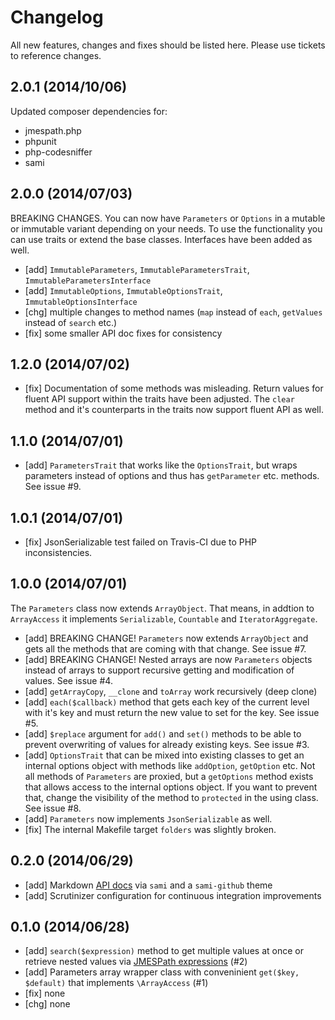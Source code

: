 # Changelog

All new features, changes and fixes should be listed here. Please use tickets to reference changes.

## 2.0.1 (2014/10/06)

Updated composer dependencies for:

* jmespath.php
* phpunit
* php-codesniffer
* sami

## 2.0.0 (2014/07/03)

BREAKING CHANGES. You can now have `Parameters` or `Options` in a mutable or
immutable variant depending on your needs. To use the functionality you can use
traits or extend the base classes. Interfaces have been added as well.

* [add] `ImmutableParameters`, `ImmutableParametersTrait`,
  `ImmutableParametersInterface`
* [add] `ImmutableOptions`, `ImmutableOptionsTrait`,
  `ImmutableOptionsInterface`
* [chg] multiple changes to method names (`map` instead of `each`, `getValues`
  instead of `search` etc.)
* [fix] some smaller API doc fixes for consistency

## 1.2.0 (2014/07/02)

* [fix] Documentation of some methods was misleading. Return values for fluent
  API support within the traits have been adjusted. The `clear` method and it's
  counterparts in the traits now support fluent API as well.

## 1.1.0 (2014/07/01)

* [add] `ParametersTrait` that works like the `OptionsTrait`, but wraps
  parameters instead of options and thus has `getParameter` etc. methods. See
  issue #9.

## 1.0.1 (2014/07/01)

* [fix] JsonSerializable test failed on Travis-CI due to PHP inconsistencies.

## 1.0.0 (2014/07/01)

The `Parameters` class now extends `ArrayObject`. That means, in addtion to
`ArrayAccess` it implements `Serializable`, `Countable` and `IteratorAggregate`.

* [add] BREAKING CHANGE! `Parameters` now extends `ArrayObject` and gets all the
  methods that are coming with that change. See issue #7.
* [add] BREAKING CHANGE! Nested arrays are now `Parameters` objects instead of
  arrays to support recursive getting and modification of values. See issue #4.
* [add] `getArrayCopy`, `__clone` and `toArray` work recursively (deep clone)
* [add] ```each($callback)``` method that gets each key of the current level
  with it's key and must return the new value to set for the key. See issue #5.
* [add] ```$replace``` argument for `add()` and `set()` methods to be able to
  prevent overwriting of values for already existing keys. See issue #3.
* [add] `OptionsTrait` that can be mixed into existing classes to get an
  internal options object with methods like `addOption`, `getOption` etc. Not
  all methods of `Parameters` are proxied, but a `getOptions` method exists that
  allows access to the internal options object. If you want to prevent that,
  change the visibility of the method to `protected` in the using class. See
  issue #8.
* [add] `Parameters` now implements `JsonSerializable` as well.
* [fix] The internal Makefile target `folders` was slightly broken.

## 0.2.0 (2014/06/29)

* [add] Markdown [API docs](docs/api/) via `sami` and a `sami-github` theme
* [add] Scrutinizer configuration for continuous integration improvements

## 0.1.0 (2014/06/28)

* [add] ```search($expression)``` method to get multiple values at once or retrieve nested values via [JMESPath expressions](http://jmespath.readthedocs.org/en/latest/index.html) (#2)
* [add] Parameters array wrapper class with conveninient `get($key, $default)` that implements `\ArrayAccess` (#1)
* [fix] none
* [chg] none
